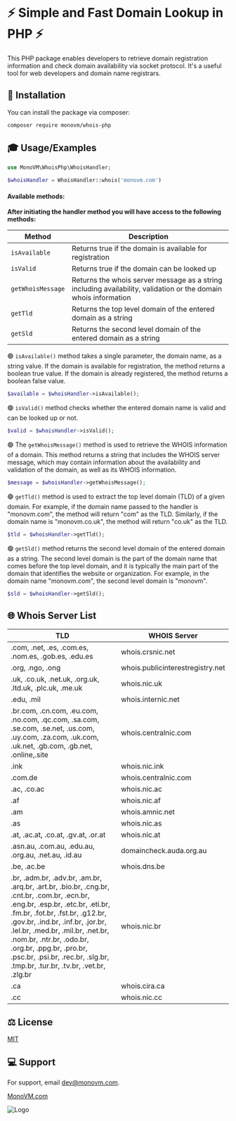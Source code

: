 
# :zap: Simple and Fast Domain Lookup in PHP :zap:

This PHP package enables developers to retrieve domain registration information and check domain availability via socket protocol. It's a useful tool for web developers and domain name registrars.




## :scroll: Installation

You can install the package via composer:

```bash
composer require monovm/whois-php
```

## :mortar_board: Usage/Examples

```PHP
use MonoVM\WhoisPhp\WhoisHandler;

$whoisHandler = WhoisHandler::whois('monovm.com')
```

#### Available methods:
**After initiating the handler method you will have access to the following methods:**

| Method        | Description                                                                                                      |
|---------------|------------------------------------------------------------------------------------------------------------------|
| `isAvailable` | Returns true if the domain is available for registration                                                         |
| `isValid`     | Returns true if the domain can be looked up                                                                      |
| `getWhoisMessage` | Returns the whois server message as a string including availability, validation or the domain whois information  |
| `getTld`      | Returns the top level domain of the entered domain as a string                                                   |
| `getSld`      | Returns the second level domain of the entered domain as a string                                                |


:green_circle: `isAvailable()` method takes a single parameter, the domain name, as a string value. If the domain is available for registration, the method returns a boolean true value. If the domain is already registered, the method returns a boolean false value.
```PHP
$available = $whoisHandler->isAvailable();
```


:green_circle: `isValid()` method checks whether the entered domain name is valid and can be looked up or not.
```PHP
$valid = $whoisHandler->isValid();
```

:green_circle: The `getWhoisMessage()` method is used to retrieve the WHOIS information of a domain. This method returns a string that includes the WHOIS server message, which may contain information about the availability and validation of the domain, as well as its WHOIS information.
```PHP
$message = $whoisHandler->getWhoisMessage();
```

:green_circle: `getTld()` method is used to extract the top level domain (TLD) of a given domain.
For example, if the domain name passed to the handler is "monovm.com", the method will return "com" as the TLD. Similarly, if the domain name is "monovm.co.uk", the method will return "co.uk" as the TLD.
```PHP
$tld = $whoisHandler->getTld();
```

:green_circle: `getSld()` method returns the second level domain of the entered domain as a string. The second level domain is the part of the domain name that comes before the top level domain, and it is typically the main part of the domain that identifies the website or organization. For example, in the domain name "monovm.com", the second level domain is "monovm".
```PHP
$sld = $whoisHandler->getSld();
```

## :globe_with_meridians: Whois Server List


| TLD                                                                                                                                                                                                                                                                                                                                                                               | WHOIS Server                     |
|-----------------------------------------------------------------------------------------------------------------------------------------------------------------------------------------------------------------------------------------------------------------------------------------------------------------------------------------------------------------------------------|----------------------------------|
| .com, .net, .es, .com.es, .nom.es, .gob.es, .edu.es                                                                                                                                                                                                                                                                                                                               | whois.crsnic.net                 |
| .org, .ngo, .ong                                                                                                                                                                                                                                                                                                                                                                  | whois.publicinterestregistry.net |
| .uk, .co.uk, .net.uk, .org.uk, .ltd.uk, .plc.uk, .me.uk                                                                                                                                                                                                                                                                                                                           | whois.nic.uk                     |
| .edu, .mil                                                                                                                                                                                                                                                                                                                                                                        | whois.internic.net               |
| .br.com, .cn.com, .eu.com, .no.com, .qc.com, .sa.com, .se.com, .se.net, .us.com, .uy.com, .za.com, .uk.com, .uk.net, .gb.com, .gb.net, .online,.site                                                                                                                                                                                                                              | whois.centralnic.com             |
| .ink                                                                                                                                                                                                                                                                                                                                                                              | whois.nic.ink                    |
| .com.de                                                                                                                                                                                                                                                                                                                                                                           | whois.centralnic.com             |
| .ac, .co.ac                                                                                                                                                                                                                                                                                                                                                                       | whois.nic.ac                     |
| .af                                                                                                                                                                                                                                                                                                                                                                               | whois.nic.af                     |
| .am                                                                                                                                                                                                                                                                                                                                                                               | whois.amnic.net                  |
| .as                                                                                                                                                                                                                                                                                                                                                                               | whois.nic.as                     |
| .at, .ac.at, .co.at, .gv.at, .or.at                                                                                                                                                                                                                                                                                                                                               | whois.nic.at                     |
| .asn.au, .com.au, .edu.au, .org.au, .net.au, .id.au                                                                                                                                                                                                                                                                                                                               | domaincheck.auda.org.au          |
| .be, .ac.be                                                                                                                                                                                                                                                                                                                                                                       | whois.dns.be                     |
| .br, .adm.br, .adv.br, .am.br, .arq.br, .art.br, .bio.br, .cng.br, .cnt.br, .com.br, .ecn.br, .eng.br, .esp.br, .etc.br, .eti.br, .fm.br, .fot.br, .fst.br, .g12.br, .gov.br, .ind.br, .inf.br, .jor.br, .lel.br, .med.br, .mil.br, .net.br, .nom.br, .ntr.br, .odo.br, .org.br, .ppg.br, .pro.br, .psc.br, .psi.br, .rec.br, .slg.br, .tmp.br, .tur.br, .tv.br, .vet.br, .zlg.br | whois.nic.br                     |
| .ca                                                                                                                                                                                                                                                                                                                                                                               | whois.cira.ca                    |
| .cc                                                                                                                                                                                                                                                                                                                                                                               | whois.nic.cc                     |



## :balance_scale: License

[MIT](https://choosealicense.com/licenses/mit/)


## :computer: Support

For support, email dev@monovm.com.

[MonoVM.com](https://monovm.com)

![Logo](https://monovm.com/site-assets/images/logo-monovm.svg)

